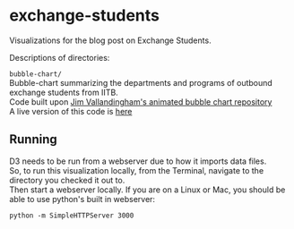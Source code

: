 # exchange-students

Visualizations for the blog post on Exchange Students.  

Descriptions of directories:  

`bubble-chart/`  
Bubble-chart summarizing the departments and programs of outbound exchange students from IITB.  
Code built upon [Jim Vallandingham's animated bubble chart repository](https://github.com/vlandham/bubble_chart)  
A live version of this code is [here](https://datagiri.github.io/exchange-students/)  


## Running

D3 needs to be run from a webserver due to how it imports data files.  
So, to run this visualization locally, from the Terminal, navigate to the directory you checked it out to.  
Then start a webserver locally. If you are on a Linux or Mac, you should be able to use python's built in webserver:  

```
python -m SimpleHTTPServer 3000
```